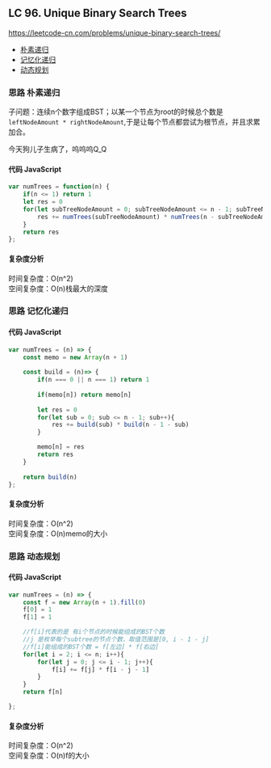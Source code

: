 ## LC 96. Unique Binary Search Trees
https://leetcode-cn.com/problems/unique-binary-search-trees/

- [朴素递归](#思路-朴素递归)
- [记忆化递归](#思路-记忆化递归)
- [动态规划](#思路-动态规划)
### 思路 朴素递归
子问题：连续n个数字组成BST；以某一个节点为root的时候总个数是 `leftNodeAmount * rightNodeAmount`,于是让每个节点都尝试为根节点，并且求累加合。

今天狗儿子生病了，呜呜呜Q_Q
#### 代码 JavaScript

```JavaScript
var numTrees = function(n) {
    if(n <= 1) return 1
    let res = 0
    for(let subTreeNodeAmount = 0; subTreeNodeAmount <= n - 1; subTreeNodeAmount++){
        res += numTrees(subTreeNodeAmount) * numTrees(n - subTreeNodeAmount - 1) 
    }
    return res
};

```

#### 复杂度分析
时间复杂度：O(n^2)   
空间复杂度：O(n)栈最大的深度

### 思路 记忆化递归

#### 代码 JavaScript

```JavaScript
var numTrees = (n) => {
    const memo = new Array(n + 1)
    
    const build = (n)=> {
        if(n === 0 || n === 1) return 1
        
        if(memo[n]) return memo[n]
        
        let res = 0
        for(let sub = 0; sub <= n - 1; sub++){
            res += build(sub) * build(n - 1 - sub) 
        }

        memo[n] = res
        return res
    }
    
    return build(n) 
};

```

#### 复杂度分析
时间复杂度：O(n^2)    
空间复杂度：O(n)memo的大小

### 思路 动态规划

#### 代码 JavaScript

```JavaScript
var numTrees = (n) => {
    const f = new Array(n + 1).fill(0)
    f[0] = 1
    f[1] = 1

    //f[i]代表的是 有i个节点的时候能组成的BST个数
    //j 是枚举每个subtree的节点个数，取值范围是[0, i - 1 - j]
    //f[i]能组成的BST个数 = f[左边] * f[右边]
    for(let i = 2; i <= n; i++){
        for(let j = 0; j <= i - 1; j++){
            f[i] += f[j] * f[i - j - 1]
        }
    }
    return f[n]

};

```
#### 复杂度分析
时间复杂度：O(n^2)   
空间复杂度：O(n)f的大小